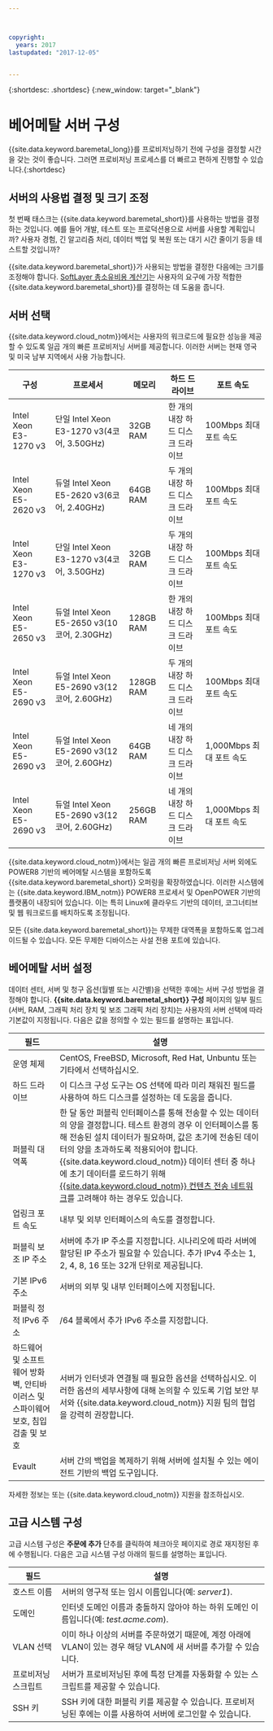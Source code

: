 ```yaml
---



copyright:
  years: 2017
lastupdated: "2017-12-05"


---
```


{:shortdesc: .shortdesc}
{:new_window: target="_blank"}

# 베어메탈 서버 구성

{{site.data.keyword.baremetal_long}}를 프로비저닝하기 전에 구성을 결정할 시간을 갖는 것이 좋습니다. 그러면 프로비저닝 프로세스를 더 빠르고 편하게 진행할 수 있습니다.{:shortdesc}

## 서버의 사용법 결정 및 크기 조정

첫 번째 태스크는 {{site.data.keyword.baremetal_short}}를 사용하는 방법을 결정하는 것입니다. 예를 들어 개발, 테스트 또는 프로덕션용으로 서버를 사용할 계획입니까? 사용자 경험, 긴 알고리즘 처리, 데이터 백업 및 복원 또는 대기 시간 줄이기 등을 테스트할 것입니까?

{{site.data.keyword.baremetal_short}}가 사용되는 방법을 결정한 다음에는 크기를 조정해야 합니다. [SoftLayer 총소유비용 계산기](http://www.softlayer.com/tco/)는 사용자의 요구에 가장 적합한 {{site.data.keyword.baremetal_short}}를 결정하는 데 도움을 줍니다.

## 서버 선택

{{site.data.keyword.cloud_notm}}에서는 사용자의 워크로드에 필요한 성능을 제공할 수 있도록 일곱 개의 빠른 프로비저닝 서버를 제공합니다. 이러한 서버는 현재 영국 및 미국 남부 지역에서 사용 가능합니다.

| **구성** | **프로세서** | **메모리** | **하드 드라이브** | **포트 속도** |
|-------------------|---------------|------------|----------------|----------------|
| Intel Xeon E3-1270 v3 |단일 Intel Xeon E3-1270 v3(4코어, 3.50GHz) |32GB RAM |한 개의 내장 하드 디스크 드라이브 |100Mbps 최대 포트 속도|
|Intel Xeon E5-2620 v3 |듀얼 Intel Xeon E5-2620 v3(6코어, 2.40GHz) |64GB RAM |두 개의 내장 하드 디스크 드라이브 |100Mbps 최대 포트 속도|
|Intel Xeon E3-1270 v3 |단일 Intel Xeon E3-1270 v3(4코어, 3.50GHz) |32GB RAM |두 개의 내장 하드 디스크 드라이브 |100Mbps 최대 포트 속도|
|Intel Xeon E5-2650 v3 |듀얼 Intel Xeon E5-2650 v3(10코어, 2.30GHz) |128GB RAM |한 개의 내장 하드 디스크 드라이브 |100Mbps 최대 포트 속도|
|Intel Xeon E5-2690 v3 |듀얼 Intel Xeon E5-2690 v3(12코어, 2.60GHz) |128GB RAM |두 개의 내장 하드 디스크 드라이브 |100Mbps 최대 포트 속도|
|Intel Xeon E5-2690 v3 |듀얼 Intel Xeon E5-2690 v3(12코어, 2.60GHz) |64GB RAM |네 개의 내장 하드 디스크 드라이브 |1,000Mbps 최대 포트 속도|
|Intel Xeon E5-2690 v3 |듀얼 Intel Xeon E5-2690 v3(12코어, 2.60GHz) |256GB RAM |네 개의 내장 하드 디스크 드라이브 |1,000Mbps 최대 포트 속도|

{{site.data.keyword.cloud_notm}}에서는 일곱 개의 빠른 프로비저닝 서버 외에도 POWER8 기반의 베어메탈 시스템을 포함하도록 {{site.data.keyword.baremetal_short}} 오퍼링을 확장하였습니다. 이러한 시스템에는 {{site.data.keyword.IBM_notm}} POWER8 프로세서 및 OpenPOWER 기반의 플랫폼이 내장되어 있습니다. 이는 특히 Linux에 클라우드 기반의 데이터, 코그너티브 및 웹 워크로드를 배치하도록 조정됩니다.

모든 {{site.data.keyword.baremetal_short}}는 무제한 대역폭을 포함하도록 업그레이드될 수 있습니다. 모든 무제한 디바이스는 사설 전용 포트에 있습니다.

## 베어메탈 서버 설정

데이터 센터, 서버 및 청구 옵션(월별 또는 시간별)을 선택한 후에는 서버 구성 방법을 결정해야 합니다. **{{site.data.keyword.baremetal_short}} 구성** 페이지의 일부 필드(서버, RAM, 그래픽 처리 장치 및 보조 그래픽 처리 장치)는 사용자의 서버 선택에 따라 기본값이 지정됩니다. 다음은 값을 정의할 수 있는 필드를 설명하는 표입니다.

| **필드** | **설명** |
|-------------------|---------------|
|운영 체제 |CentOS, FreeBSD, Microsoft, Red Hat, Unbuntu 또는 기타에서 선택하십시오. |
|하드 드라이브 |이 디스크 구성 도구는 OS 선택에 따라 미리 채워진 필드를 사용하여 하드 디스크를 설정하는 데 도움을 줍니다. |
|퍼블릭 대역폭 |한 달 동안 퍼블릭 인터페이스를 통해 전송할 수 있는 데이터의 양을 결정합니다. 테스트 환경의 경우 이 인터페이스를 통해 전송된 설치 데이터가 필요하며, 값은 초기에 전송된 데이터의 양을 초과하도록 적용되어야 합니다. {{site.data.keyword.cloud_notm}} 데이터 센터 중 하나에 초기 데이터를 로드하기 위해 [{{site.data.keyword.cloud_notm}} 컨텐츠 전송 네트워크](https://www.ibm.com/cloud/cdn)를 고려해야 하는 경우도 있습니다. |
|업링크 포트 속도 |내부 및 외부 인터페이스의 속도를 결정합니다. |
|퍼블릭 보조 IP 주소 |서버에 추가 IP 주소를 지정합니다. 시나리오에 따라 서버에 할당된 IP 주소가 필요할 수 있습니다. 추가 IPv4 주소는 1, 2, 4, 8, 16 또는 32개 단위로 제공됩니다. |
|기본 IPv6 주소 |서버의 외부 및 내부 인터페이스에 지정됩니다. |
|퍼블릭 정적 IPv6 주소 |/64 블록에서 추가 IPv6 주소를 지정합니다. |
|하드웨어 및 소프트웨어 방화벽, 안티바이러스 및 스파이웨어 보호, 침입 검출 및 보호 |서버가 인터넷과 연결될 때 필요한 옵션을 선택하십시오. 이러한 옵션의 세부사항에 대해 논의할 수 있도록 기업 보안 부서와 {{site.data.keyword.cloud_notm}} 지원 팀의 협업을 강력히 권장합니다. |
|Evault |서버 간의 백업을 복제하기 위해 서버에 설치될 수 있는 에이전트 기반의 백업 도구입니다. |

자세한 정보는 또는 {{site.data.keyword.cloud_notm}} 지원을 참조하십시오. 


## 고급 시스템 구성

고급 시스템 구성은 **주문에 추가** 단추를 클릭하여 체크아웃 페이지로 경로 재지정된 후에 수행됩니다. 다음은 고급 시스템 구성 아래의 필드를 설명하는 표입니다.

| **필드** | **설명** |
|-------------------|---------------|
|호스트 이름 |서버의 영구적 또는 임시 이름입니다(예: _server1_). |
|도메인 |인터넷 도메인 이름과 충돌하지 않아야 하는 하위 도메인 이름입니다(예: _test.acme.com_). |
|VLAN 선택 |이미 하나 이상의 서버를 주문하였기 때문에, 계정 아래에 VLAN이 있는 경우 해당 VLAN에 새 서버를 추가할 수 있습니다. |
|프로비저닝 스크립트 |서버가 프로비저닝된 후에 특정 단계를 자동화할 수 있는 스크립트를 제공할 수 있습니다. |
|SSH 키 |SSH 키에 대한 퍼블릭 키를 제공할 수 있습니다. 프로비저닝된 후에는 이를 사용하여 서버에 로그인할 수 있습니다. |
